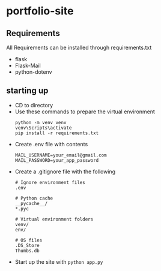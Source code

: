 # portfolio-site

## Requirements
All Requirements can be installed through requirements.txt
* flask
* Flask-Mail
* python-dotenv

## starting up
* CD to directory
* Use these commands to prepare the virtual environment
  ```
  python -m venv venv
  venv\Scripts\activate
  pip install -r requirements.txt
  ```
* Create .env file with contents
  ```
  MAIL_USERNAME=your_email@gmail.com
  MAIL_PASSWORD=your_app_password
  ```
* Create a .gitignore file with the following
  ```
  # Ignore environment files
  .env

  # Python cache
  __pycache__/
  *.pyc

  # Virtual environment folders
  venv/
  env/

  # OS files
  .DS_Store
  Thumbs.db
  ```
* Start up the site with ```python app.py```


